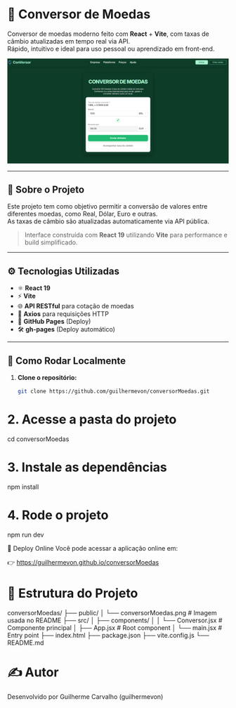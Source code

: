 # 💱 Conversor de Moedas

Conversor de moedas moderno feito com **React** + **Vite**, com taxas de câmbio atualizadas em tempo real via API.  
Rápido, intuitivo e ideal para uso pessoal ou aprendizado em front-end.

<div align="center">
  <img src="https://github.com/guilhermevon/conversorMoedas/blob/main/public/conversorMoedas.png" alt="conversor" width="700" />
</div>

---

## 📌 Sobre o Projeto

Este projeto tem como objetivo permitir a conversão de valores entre diferentes moedas, como Real, Dólar, Euro e outras.  
As taxas de câmbio são atualizadas automaticamente via API pública.

> Interface construída com **React 19** utilizando **Vite** para performance e build simplificado.

---

## ⚙️ Tecnologias Utilizadas

- ⚛️ **React 19**
- ⚡ **Vite**
- 🌐 **API RESTful** para cotação de moedas
- 🔁 **Axios** para requisições HTTP
- 🚀 **GitHub Pages** (Deploy)
- 🛠️ **gh-pages** (Deploy automático)

---

## 🧪 Como Rodar Localmente

1. **Clone o repositório:**

   ```bash
   git clone https://github.com/guilhermevon/conversorMoedas.git

  # 2. Acesse a pasta do projeto
  cd conversorMoedas
  
  # 3. Instale as dependências
  npm install
  
  # 4. Rode o projeto
  npm run dev

🔗 Deploy Online
Você pode acessar a aplicação online em:

👉 https://guilhermevon.github.io/conversorMoedas

# 📁 Estrutura do Projeto

conversorMoedas/
├── public/
│   └── conversorMoedas.png       # Imagem usada no README
├── src/
│   ├── components/
│   │   └── Conversor.jsx # Componente principal
│   ├── App.jsx                   # Root component
│   └── main.jsx                  # Entry point
├── index.html
├── package.json
├── vite.config.js
└── README.md

# ✍️ Autor
Desenvolvido por Guilherme Carvalho (guilhermevon)
